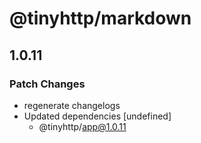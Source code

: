 # @tinyhttp/markdown

## 1.0.11
### Patch Changes

- regenerate changelogs
- Updated dependencies [undefined]
  - @tinyhttp/app@1.0.11
